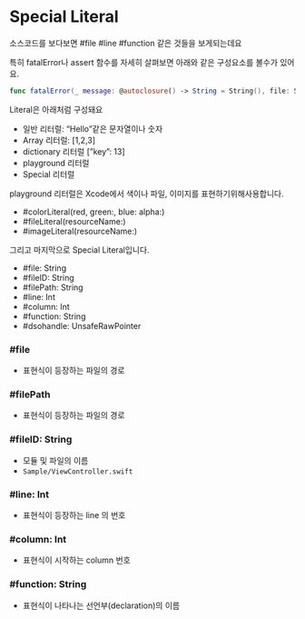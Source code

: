 
# Special Literal

소스코드를 보다보면 #file #line #function 같은 것들을 보게되는데요

특히  fatalError나 assert 함수를 자세히 살펴보면  아래와 같은 구성요소를 볼수가 있어요.

```swift
func fatalError(_ message: @autoclosure() -> String = String(), file: Stitic String = #file, line: UInt = #line) -> Never
```

Literal은 아래처럼 구성돼요 

- 일반 리터럴: “Hello”같은 문자열이나 숫자
- Array 리터럴: [1,2,3]
- dictionary 리터럴 [”key”: 13]
- playground 리터럴
- Special 리터럴

playground 리터럴은 Xcode에서 색이나 파일, 이미지를 표현하기위해사용합니다.

- #colorLiteral(red, green:, blue: alpha:)
- #fileLiteral(resourceName:)
- #imageLiteral(resourceName:)

그리고 마지막으로 Special Literal입니다.

- #file: String
- #fileID: String
- #filePath: String
- #line: Int
- #column: Int
- #function: String
- #dsohandle: UnsafeRawPointer

### #file

- 표현식이 등장하는 파일의 경로

### #filePath

- 표현식이 등장하는 파일의 경로

### #fileID: String

- 모듈 및 파일의 이름
- `Sample/ViewController.swift`

### #line: Int

- 표현식이 등장하는 line 의 번호

### #column: Int

- 표현식이 시작하는 column 번호

### #function: String

- 표현식이 나타나는 선언부(declaration)의 이름
